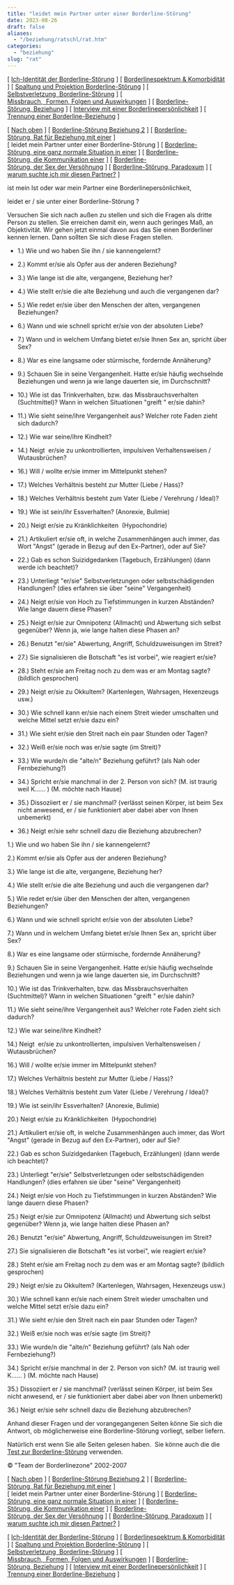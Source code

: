 ```yaml
---
title: "leidet mein Partner unter einer Borderline-Störung"
date: 2023-08-26
draft: false
aliases:
  - "/beziehung/ratschl/rat.htm"
categories:
  - "beziehung"
slug: "rat"
---
```


[ [Ich-Identität der Borderline-Störung](../../bord/bord3/bord_stoerung_1.html) ] [ [Borderlinespektrum & Komorbidität](../../bord/borderlinespektrum_mit.htm) ] [ [Spaltung und Projektion Borderline-Störung](../../spaltung/spaltung.html) ] [ [Selbstverletzung  Borderline-Störung](../../ssv/ssvv.htm) ] [ [Missbrauch,  Formen, Folgen und Auswirkungen](../../bord/missbrauch.htm) ] [ [Borderline-Störung, Beziehung](../beziehung.htm) ] [ [Interview mit einer Borderlinepersönlichkeit](../../bord/interview_mit_borderline.htm) ] [ [Trennung einer Borderline-Beziehung](../../trennung/trennung.htm) ]

[ [Nach oben](../beziehung.htm) ] [ [Borderline-Störung Beziehung 2](../beziehung1/beziehung1.htm) ] [ [Borderline-Störung, Rat für Beziehung mit einer](../grunds/grunds.htm) ] [ leidet mein Partner unter einer Borderline-Störung ] [ [Borderline-Störung, eine ganz normale Situation in einer](../situation1.htm) ] [ [Borderline-Störung, die Kommunikation einer](../beziehung1/kommu.htm) ] [ [Borderline-Störung, der Sex der Versöhnung](../../trennung/weinen_schmerz.htm) ] [ [Borderline-Störung, Paradoxum](../paradoxbez/pardoxum.htm) ] [ [warum suchte ich mir diesen Partner?](../../warum_er_sie/warum_partner.htm) ]

ist mein Ist oder
war mein Partner eine Borderlinepersönlichkeit,

leidet er /
sie unter einer Borderline-Störung ?

Versuchen Sie sich nach außen zu stellen und sich die Fragen als dritte Person zu stellen. Sie
erreichen damit ein, wenn auch geringes Maß, an Objektivität. Wir gehen jetzt
einmal davon aus das Sie einen Borderliner kennen lernen. Dann sollten Sie sich
diese Fragen stellen.

- 1.) Wie und wo haben Sie ihn /
sie kannengelernt?

- 2.) Kommt er/sie als Opfer aus der
anderen Beziehung?

- 3.) Wie lange ist die alte,
vergangene, Beziehung her?

- 4.) Wie stellt er/sie
die alte Beziehung und auch die vergangenen dar?

- 5.) Wie redet er/sie über den
Menschen der alten, vergangenen Beziehungen?

- 6.) Wann und wie schnell
spricht er/sie von der absoluten Liebe?

- 7.) Wann und in welchem Umfang
bietet er/sie Ihnen Sex an, spricht über Sex?

- 8.) War es eine langsame oder
stürmische, fordernde Annäherung?

- 9.) Schauen Sie in seine
Vergangenheit. Hatte er/sie häufig wechselnde Beziehungen und wenn ja
wie lange dauerten sie, im Durchschnitt?

- 10.) Wie ist das
Trinkverhalten, bzw. das Missbrauchsverhalten (Suchtmittel)? Wann in welchen
Situationen "greift " er/sie dahin?

- 11.) Wie sieht seine/ihre
Vergangenheit aus? Welcher rote Faden zieht sich dadurch?

- 12.) Wie war seine/ihre
Kindheit?

- 14.) Neigt  er/sie zu unkontrollierten, impulsiven
Verhaltensweisen / Wutausbrüchen?

- 16.) Will / wollte er/sie immer im Mittelpunkt stehen?

- 17.) Welches Verhältnis
besteht zur Mutter (Liebe / Hass)?

- 18.) Welches Verhältnis
besteht zum Vater (Liebe / Verehrung / Ideal)?

- 19.) Wie ist sein/ihr
Essverhalten? (Anorexie, Bulimie)

- 20.) Neigt er/sie zu
Kränklichkeiten  (Hypochondrie)

- 21.) Artikuliert er/sie oft, in welche Zusammenhängen auch immer, das Wort
"Angst" (gerade in Bezug auf den Ex-Partner), oder auf Sie?

- 22.) Gab es schon
Suizidgedanken (Tagebuch, Erzählungen) (dann werde ich beachtet)?

- 23.) Unterliegt "er/sie"
Selbstverletzungen oder selbstschädigenden Handlungen? (dies erfahren sie über
"seine" Vergangenheit)

- 24.) Neigt er/sie von Hoch zu
Tiefstimmungen in kurzen Abständen? Wie lange dauern diese Phasen?

- 25.) Neigt er/sie zur Omnipotenz
(Allmacht) und Abwertung sich selbst gegenüber? Wenn ja, wie lange halten diese
Phasen an?

- 26.) Benutzt "er/sie"
  Abwertung, Angriff, Schuldzuweisungen im Streit?

- 27.) Sie signalisieren die
Botschaft "es ist vorbei", wie reagiert er/sie?

- 28.) Steht er/sie am Freitag noch
zu dem was er am Montag sagte? (bildlich gesprochen)

- 29.) Neigt er/sie zu Okkultem?
(Kartenlegen, Wahrsagen, Hexenzeugs usw.)

- 30.) Wie schnell kann er/sie
nach einem Streit wieder umschalten und welche Mittel setzt er/sie dazu ein?

- 31.) Wie sieht er/sie den Streit
nach ein paar Stunden oder Tagen?

- 32.) Weiß er/sie noch was er/sie
sagte (im Streit)?

- 33.) Wie wurde/n die
"alte/n" Beziehung geführt? (als Nah oder Fernbeziehung?)

- 34.) Spricht er/sie manchmal
in der 2. Person von sich? (M. ist traurig weil K...... ) (M. möchte nach
Hause)

- 35.) Dissoziiert er / sie
manchmal? (verlässt seinen Körper, ist beim Sex nicht anwesend, er / sie
funktioniert aber dabei aber von Ihnen unbemerkt)

- 36.) Neigt er/sie sehr schnell
dazu die Beziehung abzubrechen?

1.) Wie und wo haben Sie ihn /
sie kannengelernt?

2.) Kommt er/sie als Opfer aus der
anderen Beziehung?

3.) Wie lange ist die alte,
vergangene, Beziehung her?

4.) Wie stellt er/sie
die alte Beziehung und auch die vergangenen dar?

5.) Wie redet er/sie über den
Menschen der alten, vergangenen Beziehungen?

6.) Wann und wie schnell
spricht er/sie von der absoluten Liebe?

7.) Wann und in welchem Umfang
bietet er/sie Ihnen Sex an, spricht über Sex?

8.) War es eine langsame oder
stürmische, fordernde Annäherung?

9.) Schauen Sie in seine
Vergangenheit. Hatte er/sie häufig wechselnde Beziehungen und wenn ja
wie lange dauerten sie, im Durchschnitt?

10.) Wie ist das
Trinkverhalten, bzw. das Missbrauchsverhalten (Suchtmittel)? Wann in welchen
Situationen "greift " er/sie dahin?

11.) Wie sieht seine/ihre
Vergangenheit aus? Welcher rote Faden zieht sich dadurch?

12.) Wie war seine/ihre
Kindheit?

14.) Neigt  er/sie zu unkontrollierten, impulsiven
Verhaltensweisen / Wutausbrüchen?

16.) Will / wollte er/sie immer im Mittelpunkt stehen?

17.) Welches Verhältnis
besteht zur Mutter (Liebe / Hass)?

18.) Welches Verhältnis
besteht zum Vater (Liebe / Verehrung / Ideal)?

19.) Wie ist sein/ihr
Essverhalten? (Anorexie, Bulimie)

20.) Neigt er/sie zu
Kränklichkeiten  (Hypochondrie)

21.) Artikuliert er/sie oft, in welche Zusammenhängen auch immer, das Wort
"Angst" (gerade in Bezug auf den Ex-Partner), oder auf Sie?

22.) Gab es schon
Suizidgedanken (Tagebuch, Erzählungen) (dann werde ich beachtet)?

23.) Unterliegt "er/sie"
Selbstverletzungen oder selbstschädigenden Handlungen? (dies erfahren sie über
"seine" Vergangenheit)

24.) Neigt er/sie von Hoch zu
Tiefstimmungen in kurzen Abständen? Wie lange dauern diese Phasen?

25.) Neigt er/sie zur Omnipotenz
(Allmacht) und Abwertung sich selbst gegenüber? Wenn ja, wie lange halten diese
Phasen an?

26.) Benutzt "er/sie"
  Abwertung, Angriff, Schuldzuweisungen im Streit?

27.) Sie signalisieren die
Botschaft "es ist vorbei", wie reagiert er/sie?

28.) Steht er/sie am Freitag noch
zu dem was er am Montag sagte? (bildlich gesprochen)

29.) Neigt er/sie zu Okkultem?
(Kartenlegen, Wahrsagen, Hexenzeugs usw.)

30.) Wie schnell kann er/sie
nach einem Streit wieder umschalten und welche Mittel setzt er/sie dazu ein?

31.) Wie sieht er/sie den Streit
nach ein paar Stunden oder Tagen?

32.) Weiß er/sie noch was er/sie
sagte (im Streit)?

33.) Wie wurde/n die
"alte/n" Beziehung geführt? (als Nah oder Fernbeziehung?)

34.) Spricht er/sie manchmal
in der 2. Person von sich? (M. ist traurig weil K...... ) (M. möchte nach
Hause)

35.) Dissoziiert er / sie
manchmal? (verlässt seinen Körper, ist beim Sex nicht anwesend, er / sie
funktioniert aber dabei aber von Ihnen unbemerkt)

36.) Neigt er/sie sehr schnell
dazu die Beziehung abzubrechen?

Anhand dieser Fragen und der
vorangegangenen Seiten könne Sie sich die Antwort, ob möglicherweise eine
Borderline-Störung
vorliegt, selber liefern.

Natürlich erst wenn Sie alle
Seiten gelesen haben.  Sie könne auch die die [Test
zur Borderline-Störung](https://blz.borderliner.ch/bord/bord_test/einleitung_bps_test.html) verwenden.

© "Team der Borderlinezone"
2002-2007

[ [Nach oben](../beziehung.htm) ] [ [Borderline-Störung Beziehung 2](../beziehung1/beziehung1.htm) ] [ [Borderline-Störung, Rat für Beziehung mit einer](../grunds/grunds.htm) ] [ leidet mein Partner unter einer Borderline-Störung ] [ [Borderline-Störung, eine ganz normale Situation in einer](../situation1.htm) ] [ [Borderline-Störung, die Kommunikation einer](../beziehung1/kommu.htm) ] [ [Borderline-Störung, der Sex der Versöhnung](../../trennung/weinen_schmerz.htm) ] [ [Borderline-Störung, Paradoxum](../paradoxbez/pardoxum.htm) ] [ [warum suchte ich mir diesen Partner?](../../warum_er_sie/warum_partner.htm) ]

[ [Ich-Identität der Borderline-Störung](../../bord/bord3/bord_stoerung_1.html) ] [ [Borderlinespektrum & Komorbidität](../../bord/borderlinespektrum_mit.htm) ] [ [Spaltung und Projektion Borderline-Störung](../../spaltung/spaltung.html) ] [ [Selbstverletzung  Borderline-Störung](../../ssv/ssvv.htm) ] [ [Missbrauch,  Formen, Folgen und Auswirkungen](../../bord/missbrauch.htm) ] [ [Borderline-Störung, Beziehung](../beziehung.htm) ] [ [Interview mit einer Borderlinepersönlichkeit](../../bord/interview_mit_borderline.htm) ] [ [Trennung einer Borderline-Beziehung](../../trennung/trennung.htm) ]
